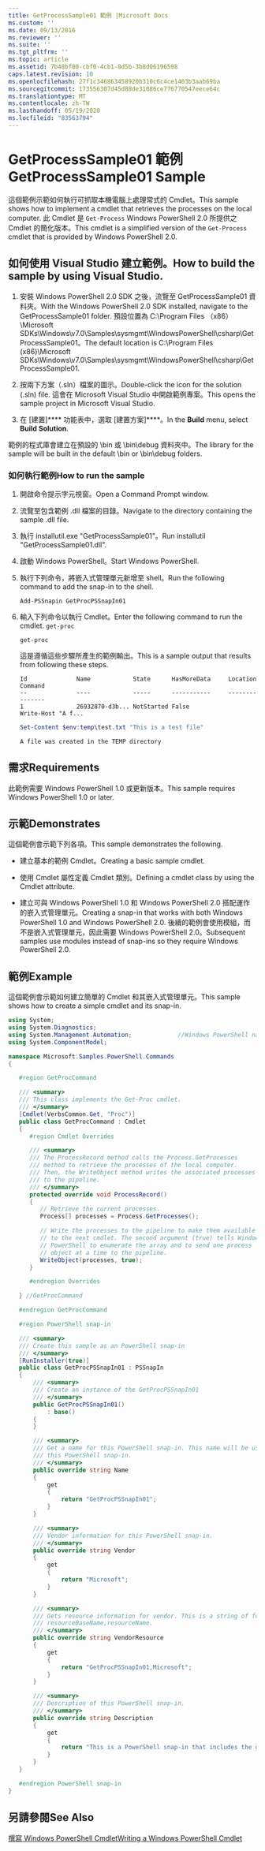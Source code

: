 ```yaml
---
title: GetProcessSample01 範例 |Microsoft Docs
ms.custom: ''
ms.date: 09/13/2016
ms.reviewer: ''
ms.suite: ''
ms.tgt_pltfrm: ''
ms.topic: article
ms.assetid: 7b48bf80-cbf0-4cb1-8d5b-3b8d06196598
caps.latest.revision: 10
ms.openlocfilehash: 27f1c346863458920b310c6c4ce1403b3aab69ba
ms.sourcegitcommit: 173556307d45d88de31086ce776770547eece64c
ms.translationtype: MT
ms.contentlocale: zh-TW
ms.lasthandoff: 05/19/2020
ms.locfileid: "83563794"
---
```

# <a name="getprocesssample01-sample"></a><span data-ttu-id="d9f7d-102">GetProcessSample01 範例</span><span class="sxs-lookup"><span data-stu-id="d9f7d-102">GetProcessSample01 Sample</span></span>

<span data-ttu-id="d9f7d-103">這個範例示範如何執行可抓取本機電腦上處理常式的 Cmdlet。</span><span class="sxs-lookup"><span data-stu-id="d9f7d-103">This sample shows how to implement a cmdlet that retrieves the processes on the local computer.</span></span> <span data-ttu-id="d9f7d-104">此 Cmdlet 是 `Get-Process` Windows PowerShell 2.0 所提供之 Cmdlet 的簡化版本。</span><span class="sxs-lookup"><span data-stu-id="d9f7d-104">This cmdlet is a simplified version of the `Get-Process` cmdlet that is provided by Windows PowerShell 2.0.</span></span>

## <a name="how-to-build-the-sample-by-using-visual-studio"></a><span data-ttu-id="d9f7d-105">如何使用 Visual Studio 建立範例。</span><span class="sxs-lookup"><span data-stu-id="d9f7d-105">How to build the sample by using Visual Studio.</span></span>

1. <span data-ttu-id="d9f7d-106">安裝 Windows PowerShell 2.0 SDK 之後，流覽至 GetProcessSample01 資料夾。</span><span class="sxs-lookup"><span data-stu-id="d9f7d-106">With the Windows PowerShell 2.0 SDK installed, navigate to the GetProcessSample01 folder.</span></span> <span data-ttu-id="d9f7d-107">預設位置為 C:\Program Files （x86） \Microsoft SDKs\Windows\v7.0\Samples\sysmgmt\WindowsPowerShell\csharp\GetProcessSample01。</span><span class="sxs-lookup"><span data-stu-id="d9f7d-107">The default location is C:\Program Files (x86)\Microsoft SDKs\Windows\v7.0\Samples\sysmgmt\WindowsPowerShell\csharp\GetProcessSample01.</span></span>

2. <span data-ttu-id="d9f7d-108">按兩下方案（.sln）檔案的圖示。</span><span class="sxs-lookup"><span data-stu-id="d9f7d-108">Double-click the icon for the solution (.sln) file.</span></span> <span data-ttu-id="d9f7d-109">這會在 Microsoft Visual Studio 中開啟範例專案。</span><span class="sxs-lookup"><span data-stu-id="d9f7d-109">This opens the sample project in Microsoft Visual Studio.</span></span>

3. <span data-ttu-id="d9f7d-110">在 [建置]\*\*\*\* 功能表中，選取 [建置方案]\*\*\*\*。</span><span class="sxs-lookup"><span data-stu-id="d9f7d-110">In the **Build** menu, select **Build Solution**.</span></span>

  <span data-ttu-id="d9f7d-111">範例的程式庫會建立在預設的 \bin 或 \bin\debug 資料夾中。</span><span class="sxs-lookup"><span data-stu-id="d9f7d-111">The library for the sample will be built in the default \bin or \bin\debug folders.</span></span>

### <a name="how-to-run-the-sample"></a><span data-ttu-id="d9f7d-112">如何執行範例</span><span class="sxs-lookup"><span data-stu-id="d9f7d-112">How to run the sample</span></span>

1. <span data-ttu-id="d9f7d-113">開啟命令提示字元視窗。</span><span class="sxs-lookup"><span data-stu-id="d9f7d-113">Open a Command Prompt window.</span></span>

2. <span data-ttu-id="d9f7d-114">流覽至包含範例 .dll 檔案的目錄。</span><span class="sxs-lookup"><span data-stu-id="d9f7d-114">Navigate to the directory containing the sample .dll file.</span></span>

3. <span data-ttu-id="d9f7d-115">執行 installutil.exe "GetProcessSample01"。</span><span class="sxs-lookup"><span data-stu-id="d9f7d-115">Run installutil "GetProcessSample01.dll".</span></span>

4. <span data-ttu-id="d9f7d-116">啟動 Windows PowerShell。</span><span class="sxs-lookup"><span data-stu-id="d9f7d-116">Start Windows PowerShell.</span></span>

5. <span data-ttu-id="d9f7d-117">執行下列命令，將嵌入式管理單元新增至 shell。</span><span class="sxs-lookup"><span data-stu-id="d9f7d-117">Run the following command to add the snap-in to the shell.</span></span>

   `Add-PSSnapin GetProcPSSnapIn01`

6. <span data-ttu-id="d9f7d-118">輸入下列命令以執行 Cmdlet。</span><span class="sxs-lookup"><span data-stu-id="d9f7d-118">Enter the following command to run the cmdlet.</span></span> `get-proc`

   `get-proc`

   <span data-ttu-id="d9f7d-119">這是遵循這些步驟所產生的範例輸出。</span><span class="sxs-lookup"><span data-stu-id="d9f7d-119">This is a sample output that results from following these steps.</span></span>

   ```output
   Id              Name            State      HasMoreData     Location             Command
   --              ----            -----      -----------     --------             -------
   1               26932870-d3b... NotStarted False                                 Write-Host "A f...

   ```

   ```powershell
   Set-Content $env:temp\test.txt "This is a test file"
   ```

   ```output
   A file was created in the TEMP directory
   ```

## <a name="requirements"></a><span data-ttu-id="d9f7d-120">需求</span><span class="sxs-lookup"><span data-stu-id="d9f7d-120">Requirements</span></span>

<span data-ttu-id="d9f7d-121">此範例需要 Windows PowerShell 1.0 或更新版本。</span><span class="sxs-lookup"><span data-stu-id="d9f7d-121">This sample requires Windows PowerShell 1.0 or later.</span></span>

## <a name="demonstrates"></a><span data-ttu-id="d9f7d-122">示範</span><span class="sxs-lookup"><span data-stu-id="d9f7d-122">Demonstrates</span></span>

<span data-ttu-id="d9f7d-123">這個範例會示範下列各項。</span><span class="sxs-lookup"><span data-stu-id="d9f7d-123">This sample demonstrates the following.</span></span>

- <span data-ttu-id="d9f7d-124">建立基本的範例 Cmdlet。</span><span class="sxs-lookup"><span data-stu-id="d9f7d-124">Creating a basic sample cmdlet.</span></span>

- <span data-ttu-id="d9f7d-125">使用 Cmdlet 屬性定義 Cmdlet 類別。</span><span class="sxs-lookup"><span data-stu-id="d9f7d-125">Defining a cmdlet class by using the Cmdlet attribute.</span></span>

- <span data-ttu-id="d9f7d-126">建立可與 Windows PowerShell 1.0 和 Windows PowerShell 2.0 搭配運作的嵌入式管理單元。</span><span class="sxs-lookup"><span data-stu-id="d9f7d-126">Creating a snap-in that works with both Windows PowerShell 1.0 and Windows PowerShell 2.0.</span></span> <span data-ttu-id="d9f7d-127">後續的範例會使用模組，而不是嵌入式管理單元，因此需要 Windows PowerShell 2.0。</span><span class="sxs-lookup"><span data-stu-id="d9f7d-127">Subsequent samples use modules instead of snap-ins so they require Windows PowerShell 2.0.</span></span>

## <a name="example"></a><span data-ttu-id="d9f7d-128">範例</span><span class="sxs-lookup"><span data-stu-id="d9f7d-128">Example</span></span>

<span data-ttu-id="d9f7d-129">這個範例會示範如何建立簡單的 Cmdlet 和其嵌入式管理單元。</span><span class="sxs-lookup"><span data-stu-id="d9f7d-129">This sample shows how to create a simple cmdlet and its snap-in.</span></span>

```csharp
using System;
using System.Diagnostics;
using System.Management.Automation;             //Windows PowerShell namespace
using System.ComponentModel;

namespace Microsoft.Samples.PowerShell.Commands
{

   #region GetProcCommand

   /// <summary>
   /// This class implements the Get-Proc cmdlet.
   /// </summary>
   [Cmdlet(VerbsCommon.Get, "Proc")]
   public class GetProcCommand : Cmdlet
   {
      #region Cmdlet Overrides

      /// <summary>
      /// The ProcessRecord method calls the Process.GetProcesses
      /// method to retrieve the processes of the local computer.
      /// Then, the WriteObject method writes the associated processes
      /// to the pipeline.
      /// </summary>
      protected override void ProcessRecord()
      {
         // Retrieve the current processes.
         Process[] processes = Process.GetProcesses();

         // Write the processes to the pipeline to make them available
         // to the next cmdlet. The second argument (true) tells Windows
         // PowerShell to enumerate the array and to send one process
         // object at a time to the pipeline.
         WriteObject(processes, true);
      }

      #endregion Overrides

   } //GetProcCommand

   #endregion GetProcCommand

   #region PowerShell snap-in

   /// <summary>
   /// Create this sample as an PowerShell snap-in
   /// </summary>
   [RunInstaller(true)]
   public class GetProcPSSnapIn01 : PSSnapIn
   {
       /// <summary>
       /// Create an instance of the GetProcPSSnapIn01
       /// </summary>
       public GetProcPSSnapIn01()
           : base()
       {
       }

       /// <summary>
       /// Get a name for this PowerShell snap-in. This name will be used in registering
       /// this PowerShell snap-in.
       /// </summary>
       public override string Name
       {
           get
           {
               return "GetProcPSSnapIn01";
           }
       }

       /// <summary>
       /// Vendor information for this PowerShell snap-in.
       /// </summary>
       public override string Vendor
       {
           get
           {
               return "Microsoft";
           }
       }

       /// <summary>
       /// Gets resource information for vendor. This is a string of format:
       /// resourceBaseName,resourceName.
       /// </summary>
       public override string VendorResource
       {
           get
           {
               return "GetProcPSSnapIn01,Microsoft";
           }
       }

       /// <summary>
       /// Description of this PowerShell snap-in.
       /// </summary>
       public override string Description
       {
           get
           {
               return "This is a PowerShell snap-in that includes the get-proc cmdlet.";
           }
       }
   }

   #endregion PowerShell snap-in
}
```

## <a name="see-also"></a><span data-ttu-id="d9f7d-130">另請參閱</span><span class="sxs-lookup"><span data-stu-id="d9f7d-130">See Also</span></span>

[<span data-ttu-id="d9f7d-131">撰寫 Windows PowerShell Cmdlet</span><span class="sxs-lookup"><span data-stu-id="d9f7d-131">Writing a Windows PowerShell Cmdlet</span></span>](./writing-a-windows-powershell-cmdlet.md)
